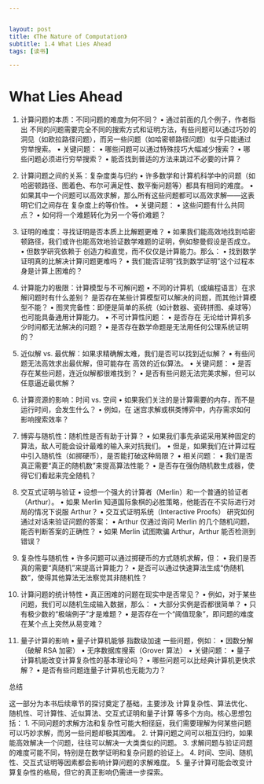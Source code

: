 ```yaml
---


layout: post
title: 《The Nature of Computation》
subtitle: 1.4 What Lies Ahead
tags: [读书]

---
```


<head>
    <script src="https://cdn.mathjax.org/mathjax/latest/MathJax.js?config=TeX-AMS-MML_HTMLorMML" type="text/javascript"></script>
    <script type="text/x-mathjax-config">
        MathJax.Hub.Config({
            tex2jax: {
            skipTags: ['script', 'noscript', 'style', 'textarea', 'pre'],
            inlineMath: [['$','$']]
            }
        });
    </script>
</head>


# What Lies Ahead


1. 计算问题的本质：不同问题的难度为何不同？
	•	通过前面的几个例子，作者指出 不同的问题需要完全不同的搜索方式和证明方法，有些问题可以通过巧妙的洞见（如欧拉路径问题），而另一些问题（如哈密顿路径问题）似乎只能通过穷举搜索。
	•	关键问题：
	•	哪些问题可以通过特殊技巧大幅减少搜索？
	•	哪些问题必须进行穷举搜索？
	•	能否找到普适的方法来跳过不必要的计算？

2. 计算问题之间的关系：复杂度类与归约
	•	许多数学和计算机科学中的问题（如哈密顿路径、图着色、布尔可满足性、数平衡问题等）都具有相同的难度。
	•	如果其中一个问题可以高效求解，那么所有这些问题都可以高效求解——这表明它们之间存在 复杂度上的等价性。
	•	关键问题：
	•	这些问题有什么共同点？
	•	如何将一个难题转化为另一个等价难题？

3. 证明的难度：寻找证明是否本质上比解题更难？
	•	如果我们能高效地找到哈密顿路径，我们或许也能高效地验证数学难题的证明，例如黎曼假设是否成立。
	•	但数学研究依赖于 创造力和直觉，而不仅仅是计算能力。那么：
	•	找到数学证明真的比解决计算问题更难吗？
	•	我们能否证明“找到数学证明”这个过程本身是计算上困难的？

4. 计算能力的极限：计算模型与不可解问题
	•	不同的计算机（或编程语言）在求解问题时有什么差别？ 是否存在某些计算模型可以解决的问题，而其他计算模型不能？
	•	图灵完备性：即便是简单的系统（如计数器、瓷砖拼图、桌球等）也可能具备通用计算能力。
	•	不可计算性问题：
	•	是否存在 无论给计算机多少时间都无法解决的问题？
	•	是否存在数学命题是无法用任何公理系统证明的？

5. 近似解 vs. 最优解：如果求精确解太难，我们是否可以找到近似解？
	•	有些问题无法高效求出最优解，但可能存在 高效的近似算法。
	•	关键问题：
	•	是否存在某些问题，连近似解都很难找到？
	•	是否有些问题无法完美求解，但可以任意逼近最优解？

6. 计算资源的影响：时间 vs. 空间
	•	如果我们关注的是计算需要的内存，而不是运行时间，会发生什么？
	•	例如，在 迷宫求解或棋类博弈中，内存需求如何影响搜索效率？

7. 博弈与随机性：随机性是否有助于计算？
	•	如果我们事先承诺采用某种固定的算法，敌人可能会设计最难的输入来对抗我们。
	•	但是，如果我们在计算过程中引入随机性（如掷硬币），是否能打破这种局限？
	•	相关问题：
	•	我们是否真正需要“真正的随机数”来提高算法性能？
	•	是否存在强伪随机数生成器，使得它们看起来完全随机？

8. 交互式证明与验证
	•	设想一个强大的计算者（Merlin）和一个普通的验证者（Arthur）。
	•	如果 Merlin 知道国际象棋的必胜策略，他能否在不实际进行对局的情况下说服 Arthur？
	•	交互式证明系统（Interactive Proofs） 研究如何通过对话来验证问题的答案：
	•	Arthur 仅通过询问 Merlin 的几个随机问题，能否判断答案的正确性？
	•	如果 Merlin 试图欺骗 Arthur，Arthur 能否检测到错误？

9. 复杂性与随机性
	•	许多问题可以通过掷硬币的方式随机求解，但：
	•	我们是否真的需要“真随机”来提高计算能力？
	•	是否可以通过快速算法生成“伪随机数”，使得其他算法无法察觉其非随机性？

10. 计算问题的统计特性
	•	真正困难的问题在现实中是否常见？
	•	例如，对于某些问题，我们可以随机生成输入数据，那么：
	•	大部分实例是否都很简单？
	•	只有极少数的“极端例子”才是难题？
	•	是否存在一个“阈值现象”，即问题的难度在某个点上突然从易变难？

11. 量子计算的影响
	•	量子计算机能够 指数级加速 一些问题，例如：
	•	因数分解（破解 RSA 加密）
	•	无序数据库搜索（Grover 算法）
	•	关键问题：
	•	量子计算机能改变计算复杂性的基本理论吗？
	•	哪些问题可以比经典计算机更快求解？
	•	是否有些问题连量子计算机也无能为力？

总结

这一部分为本书后续章节的探讨奠定了基础，主要涉及 计算复杂性、算法优化、随机性、可计算性、近似算法、交互式证明和量子计算 等多个方向。核心思想包括：
	1.	不同问题的求解方法和复杂性可能大相径庭，我们需要理解为何某些问题可以巧妙求解，而另一些问题却极其困难。
	2.	计算问题之间可以相互归约，如果能高效解决一个问题，往往可以解决一大类类似的问题。
	3.	求解问题与验证问题的难度可能不同，特别是在数学证明和复杂问题的验证上。
	4.	时间、空间、随机性、交互式证明等因素都会影响计算问题的求解难度。
	5.	量子计算可能会改变计算复杂性的格局，但它的真正影响仍需进一步探索。



